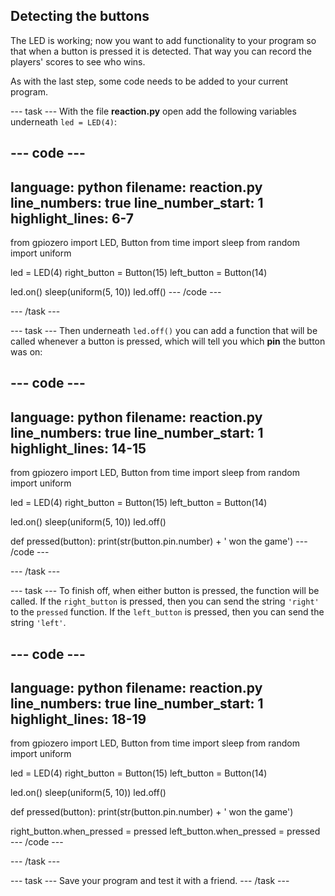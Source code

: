 ## Detecting the buttons

The LED is working; now you want to add functionality to your program so that when a button is pressed it is detected. That way you can record the players' scores to see who wins.

As with the last step, some code needs to be added to your current program.

--- task ---
With the file **reaction.py** open add the following variables underneath `led = LED(4)`:

--- code ---
---
language: python
filename: reaction.py
line_numbers: true
line_number_start: 1
highlight_lines: 6-7
---
from gpiozero import LED, Button
from time import sleep
from random import uniform

led = LED(4)
right_button = Button(15)
left_button = Button(14)

led.on()
sleep(uniform(5, 10))
led.off()
--- /code ---

--- /task ---

--- task ---
Then underneath `led.off()` you can add a function that will be called whenever a button is pressed, which will tell you which **pin** the button was on:

--- code ---
---
language: python
filename: reaction.py
line_numbers: true
line_number_start: 1
highlight_lines: 14-15
---
from gpiozero import LED, Button
from time import sleep
from random import uniform

led = LED(4)
right_button = Button(15)
left_button = Button(14)

led.on()
sleep(uniform(5, 10))
led.off()


def pressed(button):
	print(str(button.pin.number) + ' won the game')
--- /code ---

--- /task ---

--- task ---
To finish off, when either button is pressed, the function will be called. If the `right_button` is pressed, then you can send the string `'right'` to the `pressed` function. If the `left_button` is pressed, then you can send the string `'left'`.

--- code ---
---
language: python
filename: reaction.py
line_numbers: true
line_number_start: 1
highlight_lines: 18-19
---
from gpiozero import LED, Button
from time import sleep
from random import uniform

led = LED(4)
right_button = Button(15)
left_button = Button(14)

led.on()
sleep(uniform(5, 10))
led.off()


def pressed(button):
	print(str(button.pin.number) + ' won the game')


right_button.when_pressed = pressed
left_button.when_pressed = pressed
--- /code ---

--- /task ---

--- task ---
Save your program and test it with a friend.
--- /task ---


